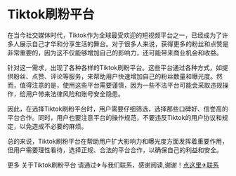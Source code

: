 # Tiktok刷粉平台

在当今社交媒体时代，Tiktok作为全球最受欢迎的短视频平台之一，已经成为了许多人展示自己才华和分享生活的舞台。对于很多人来说，获得更多的粉丝和点赞是非常重要的，因为这不仅能够增加自己的影响力，还可能带来商业机会和收益。

针对这一需求，出现了各种各样的Tiktok刷粉平台。这些平台通过各种方式，如提供粉丝、点赞、评论等服务，来帮助用户快速增加自己的粉丝数量和曝光度。然而，值得注意的是，使用这些平台需要谨慎，因为一些不法平台可能会采取违规操作，给用户带来法律风险和账号安全隐患。

因此，在选择Tiktok刷粉平台时，用户需要仔细筛选，选择那些口碑好、信誉高的平台合作。同时，用户也要注意平台的操作规范，不要违反Tiktok的用户协议和规定，以免造成不必要的麻烦。

总的来说，Tiktok刷粉平台在帮助用户扩大影响力和曝光度方面发挥着重要作用，但用户需要理性看待，选择正规、合法的平台合作，以确保自己的利益和安全。

更多 关于Tiktok刷粉平台 请通过✈与我们联系，感谢阅读,谢谢！[点这里✈联系](https://b.k02.cc)